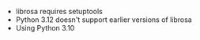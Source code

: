 * librosa requires setuptools
* Python 3.12 doesn't support earlier versions of librosa
* Using Python 3.10